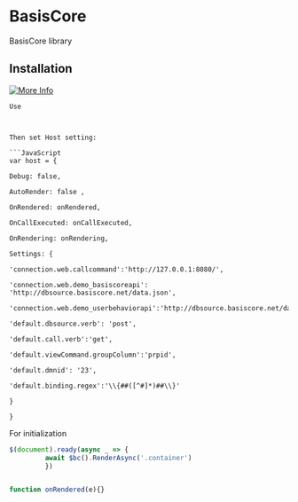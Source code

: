 BasisCore
====

BasisCore library 


## Installation

[![More Info](https://component.jit.su/component-badge.svg)]( https://basiscore.com/en/What-is-BasisCore)
```
Use 
```
<script src="http://basiscore.net/_js/basiscore.min.js"></script>
```
```
<script src="http://basiscore.net/_js/alasql.min.js"></script>
```

Then set Host setting:

```JavaScript
var host = {

Debug: false,

AutoRender: false , 

OnRendered: onRendered,

OnCallExecuted: onCallExecuted,

OnRendering: onRendering,

Settings: { 

'connection.web.callcommand':'http://127.0.0.1:8080/',

'connection.web.demo_basiscoreapi': 'http://dbsource.basiscore.net/data.json',

'connection.web.demo_userbehaviorapi':'http://dbsource.basiscore.net/data.json',

'default.dbsource.verb': 'post',

'default.call.verb':'get',

'default.viewCommand.groupColumn':'prpid',

'default.dmnid': '23',

'default.binding.regex':'\\{##([^#]*)##\\}' 

}

}
```
For initialization
```javascript
$(document).ready(async _ => {         
         await $bc().RenderAsync('.container')
         })
```
``` also you can set scripts in OnRendered function ro run after rendering
```
```javascript
function onRendered(e){}
```

